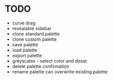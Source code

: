 # TODO

* curve drag
* revealable sidebar
* clone standard palette
* clone custom palette
* save palette
* load palette
* export palette
* greyscales - select color and desat
* delete palette confirmation
* rename palette can overwrite existing palette